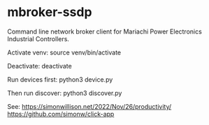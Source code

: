 # mbroker-ssdp
Command line network broker client for Mariachi Power Electronics Industrial Controllers.

Activate venv:
    source venv/bin/activate

Deactivate:
deactivate

Run devices first:
python3 device.py

Then run discover:
python3 discover.py

See:
https://simonwillison.net/2022/Nov/26/productivity/
https://github.com/simonw/click-app